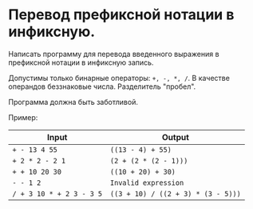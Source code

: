 # Перевод префиксной нотации в инфиксную.

Написать программу для перевода введенного выражения в префиксной нотации в инфиксную запись.

Допустимы только бинарные операторы: `+, -, *, /`. В качестве операндов беззнаковые числа. Разделитель "пробел".

Программа должна быть заботливой.

Пример:

| Input                    | Output                             |
|--------------------------|------------------------------------|
| `+ - 13 4 55`            | `((13 - 4) + 55)`                  |
| `+ 2 * 2 - 2 1`          | `(2 + (2 * (2 - 1)))`              |
| `+ + 10 20 30`           | `((10 + 20) + 30)`                 |
| `- - 1 2`                | `Invalid expression`               |
| `/ + 3 10 * + 2 3 - 3 5` | `((3 + 10) / ((2 + 3) * (3 - 5)))` |